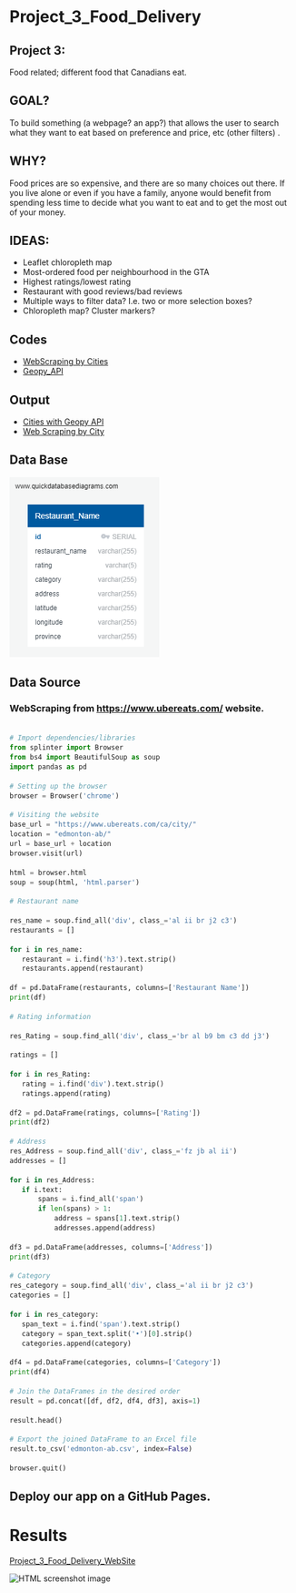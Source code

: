 # Project_3_Food_Delivery

## Project 3:
Food related; different food that Canadians eat.

## GOAL?
To build something (a webpage? an app?) that allows the user to search what they want to eat based on preference and price, etc (other filters) .

## WHY?
Food prices are so expensive, and there are so many choices out there.
If you live alone or even if you have a family, anyone would benefit from spending less time to decide what you want to eat and to get the most out of your money.

## IDEAS:
- Leaflet chloropleth map
- Most-ordered food per neighbourhood in the GTA
- Highest ratings/lowest rating
- Restaurant with good reviews/bad reviews
- Multiple ways to filter data? I.e. two or more selection boxes?
- Chloropleth map? Cluster markers?

## Codes

- [WebScraping by Cities](https://github.com/fabiomarcullo/Project_3_Food_Delivery/tree/main/Cities/)
- [Geopy_API](https://github.com/fabiomarcullo/Project_3_Food_Delivery/tree/main/Jupyter%20Files/Geopy_API.ipynb)

## Output

- [Cities with Geopy API](https://github.com/fabiomarcullo/Project_3_Food_Delivery/tree/Fabio/Resources/Restaurant_File_with_address.csv)
- [Web Scraping by City](https://github.com/fabiomarcullo/Project_3_Food_Delivery/tree/Fabio/Resources)

## Data Base

![Data_Base](SQL%20Database/QuickDBD-Food_Delivery%20Diagram.png)

## Data Source

  ### WebScraping from https://www.ubereats.com/ website.

 ```python

# Import dependencies/libraries
from splinter import Browser
from bs4 import BeautifulSoup as soup
import pandas as pd

# Setting up the browser
browser = Browser('chrome')

# Visiting the website
base_url = "https://www.ubereats.com/ca/city/"
location = "edmonton-ab/"
url = base_url + location
browser.visit(url)

html = browser.html
soup = soup(html, 'html.parser')

# Restaurant name

res_name = soup.find_all('div', class_='al ii br j2 c3')
restaurants = []

for i in res_name:
    restaurant = i.find('h3').text.strip()
    restaurants.append(restaurant)

df = pd.DataFrame(restaurants, columns=['Restaurant Name'])
print(df)

# Rating information 

res_Rating = soup.find_all('div', class_='br al b9 bm c3 dd j3')

ratings = []

for i in res_Rating:
    rating = i.find('div').text.strip()
    ratings.append(rating)

df2 = pd.DataFrame(ratings, columns=['Rating'])
print(df2)

# Address
res_Address = soup.find_all('div', class_='fz jb al ii')
addresses = []

for i in res_Address:
    if i.text:
        spans = i.find_all('span')
        if len(spans) > 1:
            address = spans[1].text.strip()
            addresses.append(address)

df3 = pd.DataFrame(addresses, columns=['Address'])
print(df3)

# Category
res_category = soup.find_all('div', class_='al ii br j2 c3')
categories = []

for i in res_category:
    span_text = i.find('span').text.strip()
    category = span_text.split('•')[0].strip()
    categories.append(category)

df4 = pd.DataFrame(categories, columns=['Category'])
print(df4)

# Join the DataFrames in the desired order
result = pd.concat([df, df2, df4, df3], axis=1)

result.head()

# Export the joined DataFrame to an Excel file
result.to_csv('edmonton-ab.csv', index=False)

browser.quit()
 ```
 
## Deploy our app on a GitHub Pages.

# Results

[Project_3_Food_Delivery_WebSite](https://fabiomarcullo.github.io/Project_3_Food_Delivery_WebSite/)

![HTML screenshot image](Images/WebSite.JPG)
